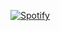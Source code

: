 [![Spotify](https://githubnowplaying-oxtbn8j0d-sebastianafry.vercel.app/api/spotify)](https://open.spotify.com/user/drown)
